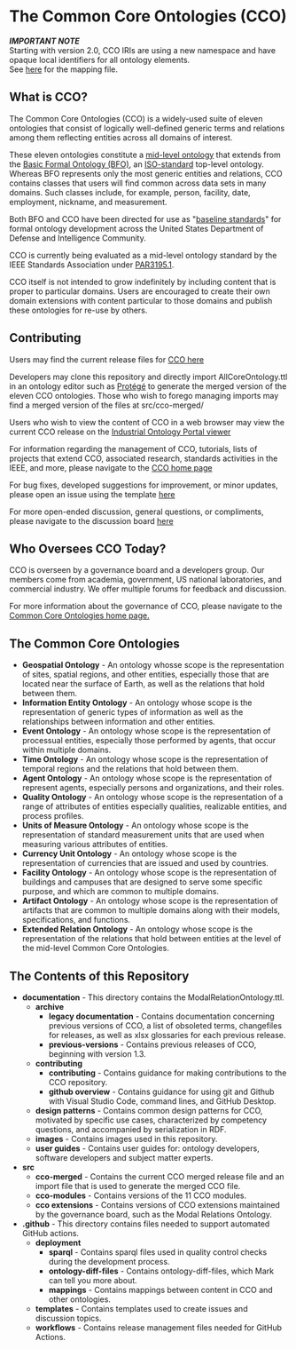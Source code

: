 # The Common Core Ontologies (CCO)

***IMPORTANT NOTE***  
Starting with version 2.0, CCO IRIs are using a new namespace and have opaque local identifiers for all ontology elements.  
See [here](https://github.com/CommonCoreOntology/CommonCoreOntologies/tree/develop/documentation/mappping-new-iris) for the mapping file.

## What is CCO?

The Common Core Ontologies (CCO) is a widely-used suite of eleven ontologies that consist of logically well-defined generic terms and relations among them reflecting entities across all domains of interest. 

These eleven ontologies constitute a [mid-level ontology](https://arxiv.org/abs/2404.17757) that extends from the [Basic Formal Ontology (BFO)](https://github.com/bfo-ontology/BFO-2020), an [ISO-standard](https://www.iso.org/standard/71954.html) top-level ontology. Whereas BFO represents only the most generic entities and relations, CCO contains classes that users will find common across data sets in many domains. Such classes include, for example, person, facility, date, employment, nickname, and measurement. 

Both BFO and CCO have been directed for use as "[baseline standards](https://www.buffalo.edu/news/releases/2024/02/department-of-defense-ontology.html)" for formal ontology development across the United States Department of Defense and Intelligence Community. 

CCO is currently being evaluated as a mid-level ontology standard by the IEEE Standards Association under [PAR3195.1](https://standards.ieee.org/ieee/3195.1/11026/). 

CCO itself is not intended to grow indefinitely by including content that is proper to particular domains. Users are encouraged to create their own domain extensions with content particular to those domains and publish these ontologies for re-use by others. 

## Contributing

Users may find the current release files for [CCO here](https://github.com/CommonCoreOntology/CommonCoreOntologies/releases/tag/v1.6-2024-09-26)

Developers may clone this repository and directly import AllCoreOntology.ttl in an ontology editor such as [Protégé](https://protege.stanford.edu/) to generate the merged version of the eleven CCO ontologies. Those who wish to forego managing imports may find a merged version of the files at src/cco-merged/

Users who wish to view the content of CCO in a web browser may view the current CCO release on the [Industrial Ontology Portal viewer](https://industryportal.enit.fr/ontologies/CCO)

For information regarding the management of CCO, tutorials, lists of projects that extend CCO, associated research, standards activities in the IEEE, and more, please navigate to the [CCO home page](https://commoncoreontology.github.io/cco-webpage/)

For bug fixes, developed suggestions for improvement, or minor updates, please open an issue using the template [here](https://github.com/CommonCoreOntology/CommonCoreOntologies/issues) 

For more open-ended discussion, general questions, or compliments, please navigate to the discussion board [here](https://github.com/CommonCoreOntology/CommonCoreOntologies/discussions)

## Who Oversees CCO Today?

CCO is overseen by a governance board and a developers group. Our members come from academia, government, US national laboratories, and commercial industry. We offer multiple forums for feedback and discussion. 

For more information about the governance of CCO, please navigate to the [Common Core Ontologies home page.](https://commoncoreontology.github.io/cco-webpage/board/)

## The Common Core Ontologies

- **Geospatial Ontology** - An ontology whosse scope is the representation of sites, spatial regions, and other entities, especially those that are located near the surface of Earth, as well as the relations that hold between them.
- **Information Entity Ontology** - An ontology whose scope is the representation of generic types of information as well as the relationships between information and other entities.
- **Event Ontology** - An ontology whose scope is the representation of processual entities, especially those performed by agents, that occur within multiple domains.
- **Time Ontology**	- An ontology whose scope is the representation of temporal regions and the relations that hold between them.
- **Agent Ontology** - An ontology whose scope is the representation of represent agents, especially persons and organizations, and their roles.
- **Quality Ontology**	- An ontology whose scope is the representation of a range of attributes of entities especially qualities, realizable entities, and process profiles.
- **Units of Measure Ontology**	- An ontology whose scope is the representation of standard measurement units that are used when measuring various attributes of entities.
- **Currency Unit Ontology** - An ontology whose scope is the representation of currencies that are issued and used by countries.
- **Facility Ontology** - An ontology whose scope is the representation of buildings and campuses that are designed to serve some specific purpose, and which are common to multiple domains.
- **Artifact Ontology**	- An ontology whose scope is the representation of artifacts that are common to multiple domains along with their models, specifications, and functions.
- **Extended Relation Ontology** - An ontology whose scope is the representation of the relations that hold between entities at the level of the mid-level Common Core Ontologies.

## The Contents of this Repository

* **documentation** - This directory contains the ModalRelationOntology.ttl.
	* **archive** 
		* **legacy documentation** - Contains documentation concerning previous versions of CCO, a list of obsoleted terms, changefiles for releases, as well as xlsx glossaries for each previous release. 
		* **previous-versions** - Contains previous releases of CCO, beginning with version 1.3. 
	* **contributing** 
		* **contributing** - Contains guidance for making contributions to the CCO repository.
		* **github overview** - Contains guidance for using git and Github with Visual Studio Code, command lines, and GitHub Desktop.
	* **design patterns** - Contains common design patterns for CCO, motivated by specific use cases, characterized by competency questions, and accompanied by serialization in RDF.  
	* **images** - Contains images used in this repository.
	* **user guides** - Contains user guides for: ontology developers, software developers and subject matter experts.
* **src**
	* **cco-merged** - Contains the current CCO merged release file and an import file that is used to generate the merged CCO file. 
	* **cco-modules** - Contains versions of the 11 CCO modules.
	* **cco extensions** - Contains versions of CCO extensions maintained by the governance board, such as the Modal Relations Ontology. 
* **.github** 	- This directory contains files needed to support automated GitHub actions. 
	* **deployment** 	
		* **sparql** - Contains sparql files used in quality control checks during the development process. 
		* **ontology-diff-files** - Contains ontology-diff-files, which Mark can tell you more about. 
		* **mappings** - Contains mappings between content in CCO and other ontologies. 
	* **templates** - Contains templates used to create issues and discussion topics. 
	* **workflows** - Contains release management files needed for GitHub Actions. 
